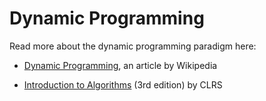 # Dynamic Programming

Read more about the dynamic programming paradigm here:

- [Dynamic Programming](https://en.wikipedia.org/wiki/Dynamic_programming), an article by Wikipedia

- [Introduction to Algorithms](https://mitpress.mit.edu/books/introduction-algorithms) (3rd edition) by CLRS
